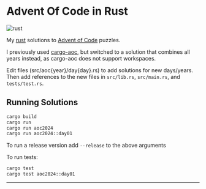 # Advent Of Code in Rust

![rust](https://img.shields.io/badge/language-rust-0b7261?style=flat-square&logo=rust)

My [rust][rust] solutions to [Advent of Code][aoc] puzzles.

I previously used [cargo-aoc][cargo-aoc], but switched to a solution that combines all years instead, as cargo-aoc does not support workspaces.

Edit files (src/aoc{year}/day{day}.rs) to add solutions for new days/years.
Then add references to the new files in `src/lib.rs`, `src/main.rs`, and `tests/test.rs`.

## Running Solutions

```bash
cargo build
cargo run
cargo run aoc2024
cargo run aoc2024::day01
```

To run a release version add `--release` to the above arguments

To run tests:

```bash
cargo test
cargo test aoc2024::day01
```

---

[aoc]: https://adventofcode.com/
[rust]: https://rust-lang.org
[cargo-aoc]: https://github.com/gobanos/cargo-aoc
